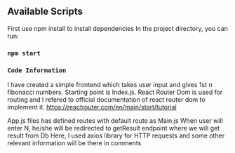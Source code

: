 
## Available Scripts
First use npm install to install dependencies
In the project directory, you can run:
### `npm start`

### `Code Information`
I have created a simple frontend which takes user input and gives 1st n fibonacci numbers.
Starting point is Index.js. React Router Dom is used for routing and I refered to official documentation of react router dom to implement it.
https://reactrouter.com/en/main/start/tutorial

App.js files has defined routes with default route as Main.js
When user will enter N, he/she will be redirected to getResult endpoint where we will get result from Db
Here, I used axios library for HTTP requests and some other relevant information will be there in comments

